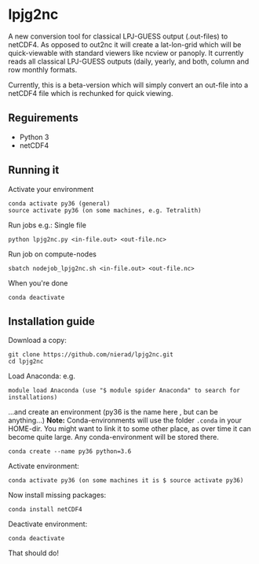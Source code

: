 # lpjg2nc

A new conversion tool for classical LPJ-GUESS output (.out-files) to netCDF4. As opposed to out2nc it will create a lat-lon-grid which will be quick-viewable with standard viewers like ncview or panoply. It currently reads all classical LPJ-GUESS outputs (daily, yearly, and both, column and row monthly formats. 

Currently, this is a beta-version which will simply convert an out-file into a netCDF4 file which is rechunked for quick viewing.

<h2>Reguirements</h2>

* Python 3 
* netCDF4

<h2>Running it </h2>

Activate your environment
 ```
conda activate py36 (general)
source activate py36 (on some machines, e.g. Tetralith)
```
Run jobs e.g.: 
  Single file
```
python lpjg2nc.py <in-file.out> <out-file.nc>
```
  Run job on compute-nodes
```
sbatch nodejob_lpjg2nc.sh <in-file.out> <out-file.nc>
```
When you're done
```
conda deactivate
```

<h2> Installation guide </h2>

Download a copy:
```
git clone https://github.com/nierad/lpjg2nc.git
cd lpjg2nc
```

Load Anaconda:
  e.g.
```
module load Anaconda (use "$ module spider Anaconda" to search for installations)
```
...and create an environment (py36 is the name here , but can be anything...)
  **Note:** Conda-environments will use the folder ```.conda``` in your HOME-dir. You might want to link it to some other place, as over time it can become quite large. Any conda-environment will be stored there.
```
conda create --name py36 python=3.6
```
Activate environment:
```
conda activate py36 (on some machines it is $ source activate py36)
```
Now install missing packages:
```
conda install netCDF4
```
Deactivate environment:
```
conda deactivate
```
That should do!


